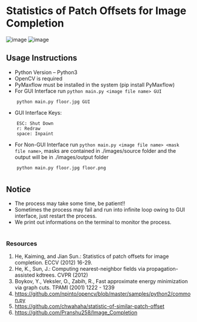 # Statistics of Patch Offsets for Image Completion
![image](https://github.com/waynehuangntu/NTU-VFX-2022/blob/main/images/source/floor.jpg) ![image](https://github.com/waynehuangntu/NTU-VFX-2022/blob/main/images/output/floor_Complete.png)
## Usage Instructions
- Python Version – Python3
- OpenCV is required
- PyMaxflow must be installed in the system (pip install PyMaxflow)
- For GUI Interface run ```python main.py <image file name> GUI```
```
    python main.py floor.jpg GUI
```
- GUI Interface Keys:
```
    ESC: Shut Down
    r: Redraw
    space: Inpaint
```
- For Non-GUI Interface run ```python main.py <image file name> <mask file name>```, masks are contained in ./images/source folder and the output will be in ./images/output folder
```
    python main.py floor.jpg floor.png
```
#
## Notice

- The process may take some time, be patient!!
- Sometimes the process may fail and run into infinite loop owing to GUI interface, just restart the process.
- We print out informations on the terminal to monitor the process.


#

### Resources
1. He, Kaiming, and Jian Sun.: Statistics of patch offsets for image completion. ECCV (2012) 16-29.
2. He, K., Sun, J.: Computing nearest-neighbor fields via propagation-assisted kdtrees. CVPR (2012)
3. Boykov, Y., Veksler, O., Zabih, R., Fast approximate energy minimization via graph cuts. TPAMI (2001) 1222 - 1239
4. https://github.com/npinto/opencv/blob/master/samples/python2/common.py
5. https://github.com/chwahaha/statistic-of-similar-patch-offset
6. https://github.com/Pranshu258/Image_Completion

